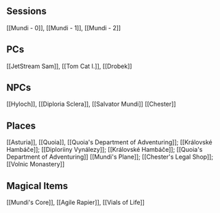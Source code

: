 ## Sessions
[[Mundi - 0]], [[Mundi - 1]], [[Mundi - 2]]
## PCs
[[JetStream Sam]], [[Tom Cat I.]], [[Drobek]]
## NPCs
[[Hyloch]], [[Diploria Sclera]], [[Salvator Mundi]]
[[Chester]]
## Places
[[Asturia]], [[Quoia]], [[Quoia's Department of Adventuring]]; [[Královské Hambáče]]; [[Diploriiny Vynálezy]]; [[Královské Hambáče]]; [[Quoia's Department of Adventuring]]
[[Mundi's Plane]]; [[Chester's Legal Shop]]; [[Volnic Monastery]]
## Magical Items
[[Mundi's Core]], [[Agile Rapier]], [[Vials of Life]]